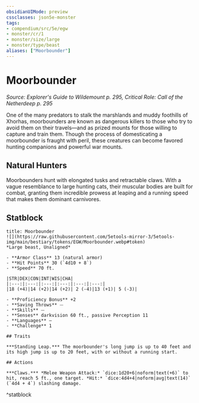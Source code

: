 ```yaml
---
obsidianUIMode: preview
cssclasses: json5e-monster
tags:
- compendium/src/5e/egw
- monster/cr/1
- monster/size/large
- monster/type/beast
aliases: ["Moorbounder"]
---
```

# Moorbounder
*Source: Explorer's Guide to Wildemount p. 295, Critical Role: Call of the Netherdeep p. 295*  

One of the many predators to stalk the marshlands and muddy foothills of Xhorhas, moorbounders are known as dangerous killers to those who try to avoid them on their travels—and as prized mounts for those willing to capture and train them. Though the process of domesticating a moorbounder is fraught with peril, these creatures can become favored hunting companions and powerful war mounts.

## Natural Hunters

Moorbounders hunt with elongated tusks and retractable claws. With a vague resemblance to large hunting cats, their muscular bodies are built for combat, granting them incredible prowess at leaping and a running speed that makes them dominant carnivores.

## Statblock

```ad-statblock
title: Moorbounder
![](https://raw.githubusercontent.com/5etools-mirror-3/5etools-img/main/bestiary/tokens/EGW/Moorbounder.webp#token)
*Large beast, Unaligned*

- **Armor Class** 13 (natural armor)
- **Hit Points** 30 (`4d10 + 8`)
- **Speed** 70 ft.

|STR|DEX|CON|INT|WIS|CHA|
|:---:|:---:|:---:|:---:|:---:|:---:|
|18 (+4)|14 (+2)|14 (+2)| 2 (-4)|13 (+1)| 5 (-3)|

- **Proficiency Bonus** +2
- **Saving Throws** ⏤
- **Skills** ⏤
- **Senses** darkvision 60 ft., passive Perception 11
- **Languages** —
- **Challenge** 1

## Traits

***Standing Leap.*** The moorbounder's long jump is up to 40 feet and its high jump is up to 20 feet, with or without a running start.

## Actions

***Claws.*** *Melee Weapon Attack:* `dice:1d20+6|noform|text(+6)` to hit, reach 5 ft., one target. *Hit:* `dice:4d4+4|noform|avg|text(14)` (`4d4 + 4`) slashing damage.
```
^statblock